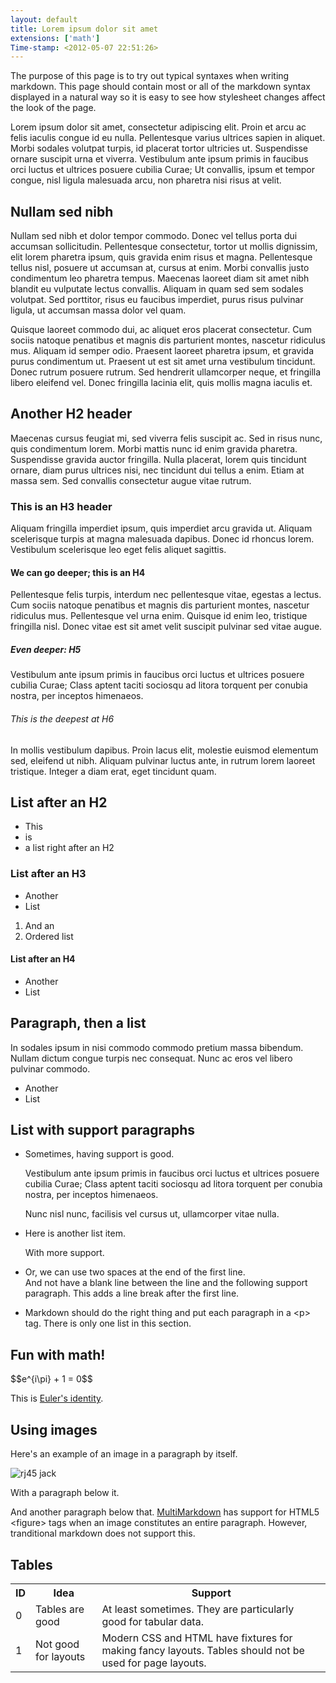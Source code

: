 ```yaml
---
layout: default
title: Lorem ipsum dolor sit amet
extensions: ['math']
Time-stamp: <2012-05-07 22:51:26>
---
```


The purpose of this page is to try out typical syntaxes when writing
markdown. This page should contain most or all of the markdown syntax displayed
in a natural way so it is easy to see how stylesheet changes affect the look of
the page.

Lorem ipsum dolor sit amet, consectetur adipiscing elit. Proin et arcu ac felis
iaculis congue id eu nulla. Pellentesque varius ultrices sapien in
aliquet. Morbi sodales volutpat turpis, id placerat tortor ultricies
ut. Suspendisse ornare suscipit urna et viverra. Vestibulum ante ipsum primis
in faucibus orci luctus et ultrices posuere cubilia Curae; Ut convallis, ipsum
et tempor congue, nisl ligula malesuada arcu, non pharetra nisi risus at
velit.

## Nullam sed nibh

Nullam sed nibh et dolor tempor commodo. Donec vel tellus porta dui accumsan
sollicitudin. Pellentesque consectetur, tortor ut mollis dignissim, elit lorem
pharetra ipsum, quis gravida enim risus et magna. Pellentesque tellus nisl,
posuere ut accumsan at, cursus at enim. Morbi convallis justo condimentum leo
pharetra tempus. Maecenas laoreet diam sit amet nibh blandit eu vulputate
lectus convallis. Aliquam in quam sed sem sodales volutpat. Sed porttitor,
risus eu faucibus imperdiet, purus risus pulvinar ligula, ut accumsan massa
dolor vel quam.

Quisque laoreet commodo dui, ac aliquet eros placerat
consectetur. Cum sociis natoque penatibus et magnis dis parturient montes,
nascetur ridiculus mus. Aliquam id semper odio. Praesent laoreet pharetra
ipsum, et gravida purus condimentum ut. Praesent ut est sit amet urna
vestibulum tincidunt. Donec rutrum posuere rutrum. Sed hendrerit ullamcorper
neque, et fringilla libero eleifend vel. Donec fringilla lacinia elit, quis
mollis magna iaculis et.

## Another H2 header

Maecenas cursus feugiat mi, sed viverra felis suscipit ac. Sed in risus nunc,
quis condimentum lorem. Morbi mattis nunc id enim gravida pharetra. Suspendisse
gravida auctor fringilla. Nulla placerat, lorem quis tincidunt ornare, diam
purus ultrices nisi, nec tincidunt dui tellus a enim. Etiam at massa sem. Sed
convallis consectetur augue vitae rutrum.

### This is an H3 header

Aliquam fringilla imperdiet ipsum, quis imperdiet arcu gravida ut. Aliquam
scelerisque turpis at magna malesuada dapibus. Donec id rhoncus
lorem. Vestibulum scelerisque leo eget felis aliquet sagittis.

#### We can go deeper; this is an H4

Pellentesque felis turpis, interdum nec pellentesque vitae, egestas a
lectus. Cum sociis natoque penatibus et magnis dis parturient montes, nascetur
ridiculus mus. Pellentesque vel urna enim. Quisque id enim leo, tristique
fringilla nisl. Donec vitae est sit amet velit suscipit pulvinar sed vitae
augue.

##### Even deeper: H5

Vestibulum ante ipsum primis in faucibus orci luctus et ultrices posuere
cubilia Curae; Class aptent taciti sociosqu ad litora torquent per conubia
nostra, per inceptos himenaeos.

###### This is the deepest at H6

In mollis vestibulum dapibus. Proin lacus elit, molestie euismod elementum sed,
eleifend ut nibh. Aliquam pulvinar luctus ante, in rutrum lorem laoreet
tristique. Integer a diam erat, eget tincidunt quam.

## List after an H2

* This
* is
* a list right after an H2

### List after an H3

* Another
* List

1. And an
2. Ordered list

#### List after an H4

* Another
* List

## Paragraph, then a list

In sodales ipsum in nisi commodo commodo pretium massa bibendum. Nullam dictum
congue turpis nec consequat. Nunc ac eros vel libero pulvinar commodo.

* Another
* List

## List with support paragraphs

* Sometimes, having support is good.

  Vestibulum ante ipsum primis in faucibus orci luctus et ultrices posuere
  cubilia Curae; Class aptent taciti sociosqu ad litora torquent per conubia
  nostra, per inceptos himenaeos.

  Nunc nisl nunc, facilisis vel cursus ut, ullamcorper vitae nulla.

* Here is another list item.

  With more support.

* Or, we can use two spaces at the end of the first line.  
  And not have a blank line between the line and the following support
  paragraph. This adds a line break after the first line.

* Markdown should do the right thing and put each paragraph in a &lt;p&gt;
  tag. There is only one list in this section.


## Fun with math!

<div>
$$e^{i\pi} + 1 = 0$$
</div>

This is [Euler's identity](http://en.wikipedia.org/wiki/Euler's_identity).

## Using images

Here's an example of an image in a paragraph by itself.

![rj45 jack](http://farm8.staticflickr.com/7031/6664978947_2e1ac6f9c5.jpg "RJ45 breakout")

With a paragraph below it.

And another paragraph below
that. [MultiMarkdown](http://fletcherpenney.net/multimarkdown/) has support for
HTML5 &lt;figure&gt; tags when an image constitutes an entire
paragraph. However, tranditional markdown does not support this.

## Tables

<table>
<tr>
  <th>ID</th>
  <th>Idea</th>
  <th>Support</th>
</tr>
<tr>
  <td>0</td>
  <td>Tables are good</td>
  <td>At least sometimes. They are particularly good for tabular data.</td>
</tr>
<tr>
  <td>1</td>
  <td>Not good for layouts</td>
  <td>Modern CSS and HTML have fixtures for making fancy layouts. Tables should
      not be used for page layouts.</td>
</tr>
</table>
